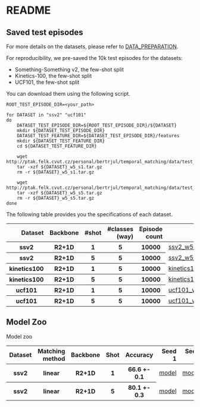 # README

## Saved test episodes

For more details on the datasets, please refer to [DATA_PREPARATION](https://github.com/jbertrand89/temporal_matching/blob/main/DATA_PREPARATION.md).

For reproducibility, we pre-saved the 10k test episodes for the datasets:
* Something-Something v2, the few-shot split
* Kinetics-100, the few-shot split
* UCF101, the few-shot split




You can download them using the following script.

```
ROOT_TEST_EPISODE_DIR=<your_path>

for DATASET in "ssv2" "ucf101"
do
    DATASET_TEST_EPISODE_DIR=${ROOT_TEST_EPISODE_DIR}/${DATASET}
    mkdir ${DATASET_TEST_EPISODE_DIR}
    DATASET_TEST_FEATURE_DIR=${DATASET_TEST_EPISODE_DIR}/features
    mkdir ${DATASET_TEST_FEATURE_DIR}
    cd ${DATASET_TEST_FEATURE_DIR}
    
    wget http://ptak.felk.cvut.cz/personal/bertrjul/temporal_matching/data/test_examples/${DATASET}/features/${DATASET}_w5_s1.tar.gz
    tar -xzf ${DATASET}_w5_s1.tar.gz
    rm -r ${DATASET}_w5_s1.tar.gz
    
    wget http://ptak.felk.cvut.cz/personal/bertrjul/temporal_matching/data/test_examples/${DATASET}/features/${DATASET}_w5_s5.tar.gz
    tar -xzf ${DATASET}_w5_s5.tar.gz
    rm -r ${DATASET}_w5_s5.tar.gz
done
```


The following table provides you the specifications of each dataset.
<table>
  <thead>
    <tr style="text-align: right;">
      <th>Dataset</th>
      <th>Backbone</th>
      <th>#shot</th>
      <th>#classes (way) </th>
      <th>Episode count</th>
      <th>Episodes</th>
    </tr>
  </thead>
  <tbody>
    <tr>
      <th>ssv2</th>
      <th>R2+1D</th>
      <th>1</th>
      <th>5</th>
      <th>10000</th>
      <td><a href="http://ptak.felk.cvut.cz/personal/bertrjul/temporal_matching/data/test_examples/ssv2/features/ssv2_w5_s1.tar.gz">ssv2_w5_s1</a></td>
    </tr>
    <tr>
      <th>ssv2</th>
      <th>R2+1D</th>
      <th>5</th>
      <th>5</th>
      <th>10000</th>
      <td><a href="http://ptak.felk.cvut.cz/personal/bertrjul/temporal_matching/data/test_examples/ssv2/features/ssv2_w5_s5.tar.gz">ssv2_w5_s5</a></td>
    </tr>
    <tr>
      <th>kinetics100</th>
      <th>R2+1D</th>
      <th>1</th>
      <th>5</th>
      <th>10000</th>
      <td><a href="http://ptak.felk.cvut.cz/personal/bertrjul/temporal_matching/data/test_examples/kinetics100/features/kinetics100_w5_s1.tar.gz">kinetics100_w5_s1</a></td>
    </tr>
    <tr>
      <th>kinetics100</th>
      <th>R2+1D</th>
      <th>5</th>
      <th>5</th>
      <th>10000</th>
      <td><a href="http://ptak.felk.cvut.cz/personal/bertrjul/temporal_matching/data/test_examples/kinetics100/features/kinetics100_w5_s5.tar.gz">kinetics100_w5_s5</a></td>
    </tr>
    <tr>
      <th>ucf101</th>
      <th>R2+1D</th>
      <th>1</th>
      <th>5</th>
      <th>10000</th>
      <td><a href="http://ptak.felk.cvut.cz/personal/bertrjul/temporal_matching/data/test_examples/ucf101/features/ucf101_w5_s1.tar.gz">ucf101_w5_s1</a></td>
    </tr>
    <tr>
      <th>ucf101</th>
      <th>R2+1D</th>
      <th>5</th>
      <th>5</th>
      <th>10000</th>
      <td><a href="http://ptak.felk.cvut.cz/personal/bertrjul/temporal_matching/data/test_examples/ucf101/features/ucf101_w5_s5.tar.gz">ucf101_w5_s5</a></td>
    </tr>

  </tbody>
</table>


## Model Zoo
Model zoo

<table>
  <thead>
    <tr style="text-align: right;">
      <th>Dataset</th>
      <th>Matching method</th>
      <th>Backbone</th>
      <th>Shot</th>
      <th>Accuracy</th>
      <th>Seed 1</th>
      <th>Seed 5</th>
      <th>Seed 10</th>
      <th>Config</th>
    </tr>
  </thead>
  <tbody>
    <tr>
      <th>ssv2</th>
      <th>linear</th>
      <th>R2+1D</th>
      <th>1</th>
      <th>66.6 +- 0.1</th>
      <td><a href="http://ptak.felk.cvut.cz/personal/bertrjul/temporal_matching/models/ssv2_large/linear/ssv2_linear_5way_1shots_seed1.pt">model</a></td>
      <td><a href="http://ptak.felk.cvut.cz/personal/bertrjul/temporal_matching/models/ssv2_large/linear/ssv2_linear_5way_1shots_seed5.pt">model</a></td>
      <td><a href="http://ptak.felk.cvut.cz/personal/bertrjul/temporal_matching/models/ssv2_large/linear/ssv2_linear_5way_1shots_seed10.pt">model</a></td>
      <td><a href="http://ptak.felk.cvut.cz/personal/bertrjul/temporal_matching/models/ssv2_large/linear/config_ssv2_linear_5way_1shots_all_seeds.txt">config</a></td>
    </tr>
    <tr>
      <th>ssv2</th>
      <th>linear</th>
      <th>R2+1D</th>
      <th>5</th>
      <th>80.1 +- 0.3</th>
      <td><a href="http://ptak.felk.cvut.cz/personal/bertrjul/temporal_matching/models/ssv2_large/linear/ssv2_linear_5way_5shots_seed1.pt">model</a></td>
      <td><a href="http://ptak.felk.cvut.cz/personal/bertrjul/temporal_matching/models/ssv2_large/linear/ssv2_linear_5way_5shots_seed5.pt">model</a></td>
      <td><a href="http://ptak.felk.cvut.cz/personal/bertrjul/temporal_matching/models/ssv2_large/linear/ssv2_linear_5way_5shots_seed10.pt">model</a></td>
      <td><a href="http://ptak.felk.cvut.cz/personal/bertrjul/temporal_matching/models/ssv2_large/linear/config_ssv2_linear_5way_5shots_all_seeds.txt">config</a></td>
    </tr>
  </tbody>
</table>